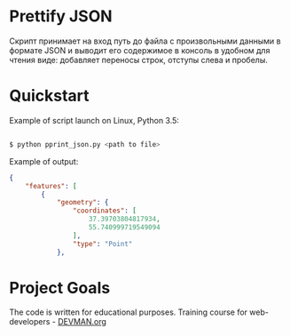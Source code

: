 # Prettify JSON

Cкрипт принимает на вход путь до файла с произвольными данными в формате JSON и выводит его содержимое в консоль в удобном для чтения виде: добавляет переносы строк, отступы слева и пробелы.

# Quickstart

Example of script launch on Linux, Python 3.5:

```bash

$ python pprint_json.py <path to file>
```

Example of output:

```json
{
    "features": [
        {
            "geometry": {
                "coordinates": [
                    37.39703804817934,
                    55.740999719549094
                ],
                "type": "Point"
            },

```

# Project Goals

The code is written for educational purposes. Training course for web-developers - [DEVMAN.org](https://devman.org)
